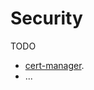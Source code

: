 Security
==========

TODO

* [cert-manager](https://cert-manager.io/docs/installation/kubernetes/).
* ...